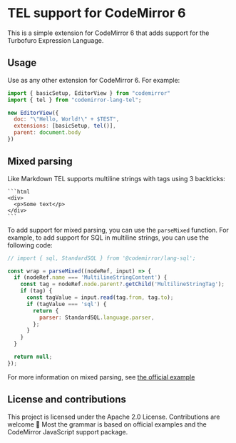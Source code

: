 # TEL support for CodeMirror 6
This is a simple extension for CodeMirror 6 that adds support for the Turbofuro Expression Language.

## Usage
Use as any other extension for CodeMirror 6. For example:

```javascript
import { basicSetup, EditorView } from "codemirror"
import { tel } from "codemirror-lang-tel";

new EditorView({
  doc: "\"Hello, World!\" + $TEST",
  extensions: [basicSetup, tel()],
  parent: document.body
})
```

## Mixed parsing
Like Markdown TEL supports multiline strings with tags using 3 backticks:
~~~
```html
<div>
  <p>Some text</p>
</div>
```
~~~

To add support for mixed parsing, you can use the `parseMixed` function. For example, to add support for SQL in multiline strings, you can use the following code:
```js
// import { sql, StandardSQL } from '@codemirror/lang-sql'; 

const wrap = parseMixed((nodeRef, input) => {
  if (nodeRef.name === 'MultilineStringContent') {
    const tag = nodeRef.node.parent?.getChild('MultilineStringTag');
    if (tag) {
      const tagValue = input.read(tag.from, tag.to);
      if (tagValue === 'sql') {
        return {
          parser: StandardSQL.language.parser, 
        };
      }
    }
  }

  return null;
});
```
For more information on mixed parsing, see [the official example](https://codemirror.net/examples/mixed-language/)

## License and contributions
This project is licensed under the Apache 2.0 License. Contributions are welcome 💛
Most the grammar is based on official examples and the CodeMirror JavaScript support package.